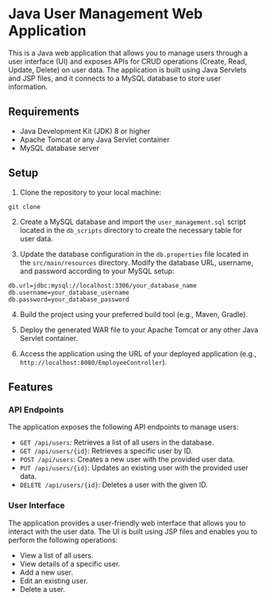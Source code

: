 # Java User Management Web Application

This is a Java web application that allows you to manage users through a user interface (UI) and exposes APIs for CRUD operations (Create, Read, Update, Delete) on user data. The application is built using Java Servlets and JSP files, and it connects to a MySQL database to store user information.

## Requirements

- Java Development Kit (JDK) 8 or higher
- Apache Tomcat or any Java Servlet container
- MySQL database server

## Setup

1. Clone the repository to your local machine:

```
git clone 
```

2. Create a MySQL database and import the `user_management.sql` script located in the `db_scripts` directory to create the necessary table for user data.

3. Update the database configuration in the `db.properties` file located in the `src/main/resources` directory. Modify the database URL, username, and password according to your MySQL setup:

```
db.url=jdbc:mysql://localhost:3306/your_database_name
db.username=your_database_username
db.password=your_database_password
```

4. Build the project using your preferred build tool (e.g., Maven, Gradle).

5. Deploy the generated WAR file to your Apache Tomcat or any other Java Servlet container.

6. Access the application using the URL of your deployed application (e.g., `http://localhost:8080/EmployeeController`).

## Features

### API Endpoints

The application exposes the following API endpoints to manage users:

- `GET /api/users`: Retrieves a list of all users in the database.
- `GET /api/users/{id}`: Retrieves a specific user by ID.
- `POST /api/users`: Creates a new user with the provided user data.
- `PUT /api/users/{id}`: Updates an existing user with the provided user data.
- `DELETE /api/users/{id}`: Deletes a user with the given ID.

### User Interface

The application provides a user-friendly web interface that allows you to interact with the user data. The UI is built using JSP files and enables you to perform the following operations:

- View a list of all users.
- View details of a specific user.
- Add a new user.
- Edit an existing user.
- Delete a user.



